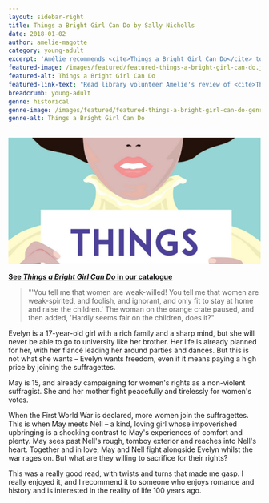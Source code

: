 ```yaml
---
layout: sidebar-right
title: Things a Bright Girl Can Do by Sally Nicholls
date: 2018-01-02
author: amelie-magotte
category: young-adult
excerpt: 'Amélie recommends <cite>Things a Bright Girl Can Do</cite> to fans of history and romance.'
featured-image: /images/featured/featured-things-a-bright-girl-can-do.jpg
featured-alt: Things a Bright Girl Can Do
featured-link-text: "Read library volunteer Amelie's review of <cite>Things a Bright Girl Can Do</cite>, by Sally Nicholls."
breadcrumb: young-adult
genre: historical
genre-image: /images/featured/featured-things-a-bright-girl-can-do-genre.jpg
genre-alt: Things a Bright Girl Can Do
---
```


![Things a Bright Girl Can Do](/images/featured/featured-things-a-bright-girl-can-do.jpg)

**[See <cite>Things a Bright Girl Can Do</cite> in our catalogue](https://suffolk.spydus.co.uk/cgi-bin/spydus.exe/ENQ/OPAC/BIBENQ?BRN=2183569)**

> "'You tell me that women are weak-willed! You tell me that women are weak-spirited, and foolish, and ignorant, and only fit to stay at home and raise the children.' The woman on the orange crate paused, and then added, 'Hardly seems fair on the children, does it?"

Evelyn is a 17-year-old girl with a rich family and a sharp mind, but she will never be able to go to university like her brother. Her life is already planned for her, with her fiancé leading her around parties and dances. But this is not what she wants – Evelyn wants freedom, even if it means paying a high price by joining the suffragettes.

May is 15, and already campaigning for women's rights as a non-violent suffragist. She and her mother fight peacefully and tirelessly for women's votes.

When the First World War is declared, more women join the suffragettes. This is when May meets Nell – a kind, loving girl whose impoverished upbringing is a shocking contrast to May's experiences of comfort and plenty. May sees past Nell's rough, tomboy exterior and reaches into Nell's heart. Together and in love, May and Nell fight alongside Evelyn whilst the war rages on. But what are they willing to sacrifice for their rights?

This was a really good read, with twists and turns that made me gasp. I really enjoyed it, and I recommend it to someone who enjoys romance and history and is interested in the reality of life 100 years ago.
